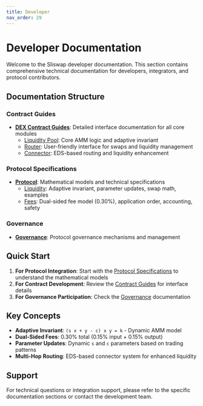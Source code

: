 ```yaml
---
title: Developer
nav_order: 29
---
```


# Developer Documentation

Welcome to the Sliswap developer documentation. This section contains comprehensive technical documentation for developers, integrators, and protocol contributors.

## Documentation Structure

### Contract Guides
- **[DEX Contract Guides](./dex-contract-guides/)**: Detailed interface documentation for all core modules
  - [Liquidity Pool](./dex-contract-guides/liquidity_pool.md): Core AMM logic and adaptive invariant
  - [Router](./dex-contract-guides/router.md): User-friendly interface for swaps and liquidity management
  - [Connector](./dex-contract-guides/connector.md): EDS-based routing and liquidity enhancement

### Protocol Specifications
- **[Protocol](./protocol/)**: Mathematical models and technical specifications
  - [Liquidity](./protocol/liquidity.md): Adaptive invariant, parameter updates, swap math, examples
  - [Fees](./protocol/fee.md): Dual-sided fee model (0.30%), application order, accounting, safety

### Governance
- **[Governance](./govermance.md)**: Protocol governance mechanisms and management

## Quick Start

1. **For Protocol Integration**: Start with the [Protocol Specifications](./protocol/) to understand the mathematical models
2. **For Contract Development**: Review the [Contract Guides](./dex-contract-guides/) for interface details
3. **For Governance Participation**: Check the [Governance](./govermance.md) documentation

## Key Concepts

- **Adaptive Invariant**: `(s x + y - c) x y = k` - Dynamic AMM model
- **Dual-Sided Fees**: 0.30% total (0.15% input + 0.15% output)
- **Parameter Updates**: Dynamic `s` and `c` parameters based on trading patterns
- **Multi-Hop Routing**: EDS-based connector system for enhanced liquidity

## Support

For technical questions or integration support, please refer to the specific documentation sections or contact the development team.
